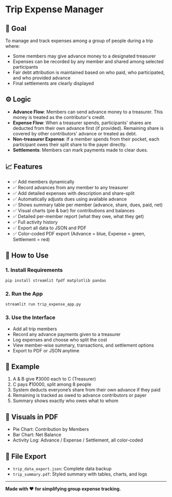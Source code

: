 
# Trip Expense Manager

## 🌟 Goal
To manage and track expenses among a group of people during a trip where:
- Some members may give advance money to a designated treasurer
- Expenses can be recorded by any member and shared among selected participants
- Fair debt attribution is maintained based on who paid, who participated, and who provided advance
- Final settlements are clearly displayed

## ⚙️ Logic
- **Advance Flow**: Members can send advance money to a treasurer. This money is treated as the contributor's credit.
- **Expense Flow**: When a treasurer spends, participants' shares are deducted from their own advance first (if provided). Remaining share is covered by other contributors' advance or treated as debt.
- **Non-treasurer Expense**: If a member spends from their pocket, each participant owes their split share to the payer directly.
- **Settlements**: Members can mark payments made to clear dues.

## 📈 Features
- ✅ Add members dynamically
- ✅ Record advances from any member to any treasurer
- ✅ Add detailed expenses with description and share-split
- ✅ Automatically adjusts dues using available advance
- ✅ Shows summary table per member (advance, share, dues, paid, net)
- ✅ Visual charts (pie & bar) for contributions and balances
- ✅ Detailed per-member report (what they owe, what they get)
- ✅ Full activity history
- ✅ Export all data to JSON and PDF
- ✅ Color-coded PDF export (Advance = blue, Expense = green, Settlement = red)

## 📖 How to Use

### 1. **Install Requirements**
```bash
pip install streamlit fpdf matplotlib pandas
```

### 2. **Run the App**
```bash
streamlit run trip_expense_app.py
```

### 3. **Use the Interface**
- Add all trip members
- Record any advance payments given to a treasurer
- Log expenses and choose who split the cost
- View member-wise summary, transactions, and settlement options
- Export to PDF or JSON anytime

## 🔄 Example
1. A & B give ₹3000 each to C (Treasurer)
2. C pays ₹10000, split among 8 people
3. System deducts everyone’s share from their own advance if they paid
4. Remaining is tracked as owed to advance contributors or payer
5. Summary shows exactly who owes what to whom

## 🎨 Visuals in PDF
- Pie Chart: Contribution by Members
- Bar Chart: Net Balance
- Activity Log: Advance / Expense / Settlement, all color-coded

## 📁 File Export
- `trip_data_export.json`: Complete data backup
- `trip_summary.pdf`: Styled summary with tables, charts, and logs

---
**Made with ❤️ for simplifying group expense tracking.**
